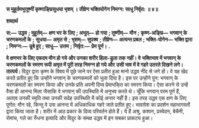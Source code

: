 **स मुहूर्तमभूत्तूष्णीं कृष्णाङ्घ्रिसुधया भृशम् ।** **तीव्रेण भक्तियोगेन निमग्न: साधु निर्वृत: ॥ ४॥** 

**शब्दार्थ** 

**स:—** **उद्धव** **; मुहूर्तम्—** **क्षण भर के लिए** **; अभूत्—** **हो गया** **; तूष्णीम्—** **मौन** **; कृष्ण-अङ्घ्रि—** **भगवान् के चरणकमलों के** **;** **सुधया—** **अमृत से** **; भृशम्—** **सुपक्व** **; तीव्रेण—** **अत्यन्त प्रबल** **; भक्ति-योगेन—** **भक्ति द्वारा** **; निमग्न:—** **डूबे हुए** **; साधु—** **उत्तम** **;** **निर्वृत:—** **प्रेम पूर्ण।** **.** 

**वे क्षणभर के लिए एकदम मौन हो गये और उनका शरीर हिला-डुला तक नहीं। वे** **भक्तिभाव में भगवान् के चरणकमलों के स्मरण रूपी अमृत में पूरी तरह निमग्न हो गये और** **उसी भाव में वे गहरे उतरते दिखने लगे।** **तात्पर्य :** विदुर द्वारा कृष्ण के विषय में पूछे जाने पर ऐसा प्रतीत हुआ मानो उद्धव नींद से जगे हों। वे यह खेद करते प्रतीत हुए कि उन्होंने भगवान् के चरणकमलों को भुला दिया है। इस पर उन्होंने पुन: भगवान् के चरणकमलों का स्मरण किया और उनके प्रति अपनी दिव्य प्रेमाभकि्त का स्मरण किया। ऐसा करने से उन्हें वैसा ही आनन्द मिला जैसाकि वे भगवान् की उपस्थिति में अनुभव करते थे। चूँकि भगवान् परम पूर्ण हैं, अतएव उनकी स्मृति तथा उनकी सदेह उपस्थिति में कोई अन्तर नहीं है। इस तरह उद्धव एक क्षण के लिए पूर्णत: मौन रहे, किन्तु वे उस आनन्द में अधिकाधिक गहरे जाते प्रतीत हुए। भावावेश का प्रदर्शन महाभागवतों द्वारा किया जाता है। शरीर में आठ प्रकार के दिव्य परिवर्तन होते हैं। ये हैं अश्रु, कश्पन, प्रस्वेदन, बेचैनी, रोमांच, गले का रुँधना इत्यादि और विदुर के समक्ष उद्धव में इन सबका प्राकट्य हुआ।  